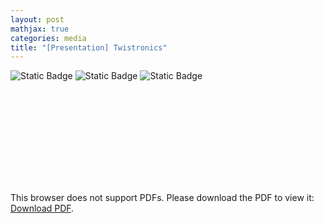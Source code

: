 ```yaml
---
layout: post
mathjax: true
categories: media
title: "[Presentation] Twistronics"
---
```

![Static Badge](https://img.shields.io/badge/Category-Notes-blue) ![Static Badge](https://img.shields.io/badge/Subject-Physics-yellow) ![Static Badge](https://img.shields.io/badge/Completed-orange)     



<object data="https://sxubi.github.io/photos/Group_meeting_pre%20(2).pdf" type="application/pdf">
    <embed src="https://sxubi.github.io/photos/Group_meeting_pre%20(2).pdf">
        <p>This browser does not support PDFs. Please download the PDF to view it: <a href="https://sxubi.github.io/photos/Group_meeting_pre%20(2).pdf">Download PDF</a>.</p>
    </embed>
</object>